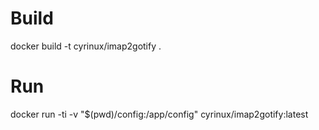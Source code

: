 # Build

docker build -t cyrinux/imap2gotify .

# Run

docker run -ti -v "\$(pwd)/config:/app/config" cyrinux/imap2gotify:latest
